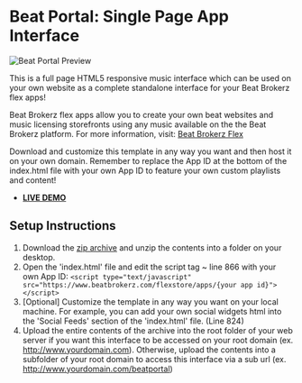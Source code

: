 Beat Portal: Single Page App Interface
============
![Beat Portal Preview](http://www.beatbrokerz.com/flex/interface/beatportal/preview.png)

This is a full page HTML5 responsive music interface which can be used on your own website as a complete standalone
interface for your Beat Brokerz flex apps!

Beat Brokerz flex apps allow you to create your own beat websites and music licensing storefronts using any music
available on the the Beat Brokerz platform. For more information, visit:
[Beat Brokerz Flex](http://www.beatbrokerz.com/flex)

Download and customize this template in any way you want and then host it on your own domain. Remember to replace the
App ID at the bottom of the index.html file with your own App ID to feature your own custom playlists and content!

* [**LIVE DEMO**](http://www.beatbrokerz.com/flex/interface/beatportal/index.html)

Setup Instructions
---

1. Download the [zip archive](https://github.com/BeatBrokerz/fxBeatPortal/archive/master.zip) and unzip the contents into a
   folder on your desktop.
2. Open the 'index.html' file and edit the script tag ~ line 866 with your own App ID:
   `<script type="text/javascript" src="https://www.beatbrokerz.com/flexstore/apps/{your app id}"></script>`
3. [Optional] Customize the template in any way you want on your local machine. For example, you can add your own social
   widgets html into the 'Social Feeds' section of the 'index.html' file. (Line 824)
4. Upload the entire contents of the archive into the root folder of your web server if you want this interface to be
   accessed on your root domain (ex. http://www.yourdomain.com). Otherwise, upload the contents into a subfolder of your
   root domain to access this interface via a sub url (ex. http://www.yourdomain.com/beatportal)
